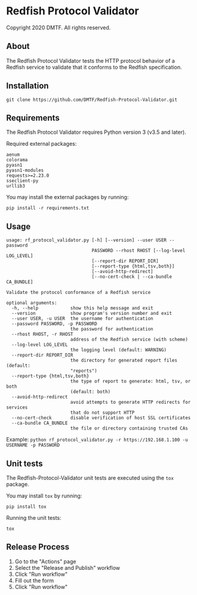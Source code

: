 # Redfish Protocol Validator

Copyright 2020 DMTF. All rights reserved.

## About

The Redfish Protocol Validator tests the HTTP protocol behavior of a Redfish service to validate that it conforms to the Redfish specification.

## Installation

`git clone https://github.com/DMTF/Redfish-Protocol-Validator.git`

## Requirements

The Redfish Protocol Validator requires Python version 3 (v3.5 and later).

Required external packages:

```
aenum
colorama
pyasn1
pyasn1-modules
requests>=2.23.0
sseclient-py
urllib3
```

You may install the external packages by running:

`pip install -r requirements.txt`

## Usage

```
usage: rf_protocol_validator.py [-h] [--version] --user USER --password
                                PASSWORD --rhost RHOST [--log-level LOG_LEVEL]
                                [--report-dir REPORT_DIR]
                                [--report-type {html,tsv,both}]
                                [--avoid-http-redirect]
                                [--no-cert-check | --ca-bundle CA_BUNDLE]

Validate the protocol conformance of a Redfish service

optional arguments:
  -h, --help            show this help message and exit
  --version             show program's version number and exit
  --user USER, -u USER  the username for authentication
  --password PASSWORD, -p PASSWORD
                        the password for authentication
  --rhost RHOST, -r RHOST
                        address of the Redfish service (with scheme)
  --log-level LOG_LEVEL
                        the logging level (default: WARNING)
  --report-dir REPORT_DIR
                        the directory for generated report files (default:
                        "reports")
  --report-type {html,tsv,both}
                        the type of report to generate: html, tsv, or both
                        (default: both)
  --avoid-http-redirect
                        avoid attempts to generate HTTP redirects for services
                        that do not support HTTP
  --no-cert-check       disable verification of host SSL certificates
  --ca-bundle CA_BUNDLE
                        the file or directory containing trusted CAs
```

Example: `python rf_protocol_validator.py -r https://192.168.1.100 -u USERNAME -p PASSWORD`

## Unit tests

The Redfish-Protocol-Validator unit tests are executed using the `tox` package.

You may install `tox` by running:

`pip install tox`

Running the unit tests:

`tox`

## Release Process

1. Go to the "Actions" page
2. Select the "Release and Publish" workflow
3. Click "Run workflow"
4. Fill out the form
5. Click "Run workflow"
